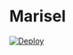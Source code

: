 # Marisel

[![Deploy](https://img.shields.io/badge/Visit-Website-blue?style=for-the-badge&logo=vercel)](https://marisel-app.vercel.app/)
